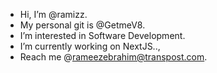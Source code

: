 - Hi, I’m @ramizz.
- My personal git is @GetmeV8.
- I’m interested in Software Development.
- I’m currently working on NextJS..,
- Reach me @rameezebrahim@transpost.com.

<!---
raamizz/raamizz is a ✨ special ✨ repository because its `README.md` (this file) appears on your GitHub profile.
You can click the Preview link to take a look at your changes.
--->
